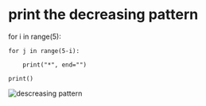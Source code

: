 # print the decreasing pattern



for i in range(5):
 
    for j in range(5-i):
   
        print("*", end="")
  
    print()



![descreasing pattern](https://github.com/user-attachments/assets/77a3a9d6-8880-448e-b665-db8a32d18749)
